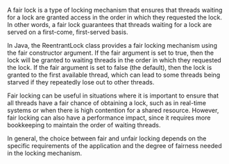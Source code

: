 A fair lock is a type of locking mechanism that ensures that threads waiting for a lock are granted access in the order in which they requested the lock. In other words, a fair lock guarantees that threads waiting for a lock are served on a first-come, first-served basis.

In Java, the ReentrantLock class provides a fair locking mechanism using the fair constructor argument. If the fair argument is set to true, then the lock will be granted to waiting threads in the order in which they requested the lock. If the fair argument is set to false (the default), then the lock is granted to the first available thread, which can lead to some threads being starved if they repeatedly lose out to other threads.

Fair locking can be useful in situations where it is important to ensure that all threads have a fair chance of obtaining a lock, such as in real-time systems or when there is high contention for a shared resource. However, fair locking can also have a performance impact, since it requires more bookkeeping to maintain the order of waiting threads.

In general, the choice between fair and unfair locking depends on the specific requirements of the application and the degree of fairness needed in the locking mechanism.

